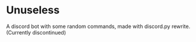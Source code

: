 # Unuseless
A discord bot with some random commands, made with discord.py rewrite. (Currently discontinued)